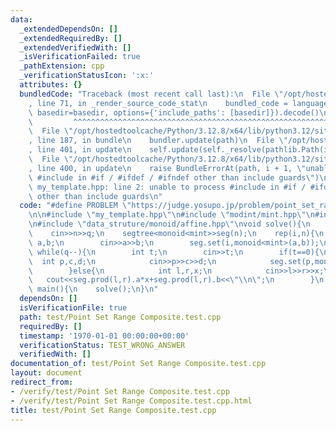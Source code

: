 ```yaml
---
data:
  _extendedDependsOn: []
  _extendedRequiredBy: []
  _extendedVerifiedWith: []
  _isVerificationFailed: true
  _pathExtension: cpp
  _verificationStatusIcon: ':x:'
  attributes: {}
  bundledCode: "Traceback (most recent call last):\n  File \"/opt/hostedtoolcache/Python/3.12.8/x64/lib/python3.12/site-packages/onlinejudge_verify/documentation/build.py\"\
    , line 71, in _render_source_code_stat\n    bundled_code = language.bundle(stat.path,\
    \ basedir=basedir, options={'include_paths': [basedir]}).decode()\n          \
    \         ^^^^^^^^^^^^^^^^^^^^^^^^^^^^^^^^^^^^^^^^^^^^^^^^^^^^^^^^^^^^^^^^^^^^^^^^^^^^^^^^^\n\
    \  File \"/opt/hostedtoolcache/Python/3.12.8/x64/lib/python3.12/site-packages/onlinejudge_verify/languages/cplusplus.py\"\
    , line 187, in bundle\n    bundler.update(path)\n  File \"/opt/hostedtoolcache/Python/3.12.8/x64/lib/python3.12/site-packages/onlinejudge_verify/languages/cplusplus_bundle.py\"\
    , line 401, in update\n    self.update(self._resolve(pathlib.Path(included), included_from=path))\n\
    \  File \"/opt/hostedtoolcache/Python/3.12.8/x64/lib/python3.12/site-packages/onlinejudge_verify/languages/cplusplus_bundle.py\"\
    , line 400, in update\n    raise BundleErrorAt(path, i + 1, \"unable to process\
    \ #include in #if / #ifdef / #ifndef other than include guards\")\nonlinejudge_verify.languages.cplusplus_bundle.BundleErrorAt:\
    \ my_template.hpp: line 2: unable to process #include in #if / #ifdef / #ifndef\
    \ other than include guards\n"
  code: "#define PROBLEM \"https://judge.yosupo.jp/problem/point_set_range_composite\"\
    \n\n#include \"my_template.hpp\"\n#include \"modint/mint.hpp\"\n#include \"data_struture/segment_trees\"\
    \n#include \"data_struture/monoid/affine.hpp\"\nvoid solve(){\n    int n,q;\n\
    \    cin>>n>>q;\n    segtree<monoid<mint>>seg(n);\n    rep(i,n){\n        mint\
    \ a,b;\n        cin>>a>>b;\n        seg.set(i,monoid<mint>(a,b));\n    }\n   \
    \ while(q--){\n        int t;\n        cin>>t;\n        if(t==0){\n          \
    \  int p,c,d;\n            cin>>p>>c>>d;\n            seg.set(p,monoid<mint>{c,d});\n\
    \        }else{\n            int l,r,x;\n            cin>>l>>r>>x;\n         \
    \   cout<<seg.prod(l,r).a*x+seg.prod(l,r).b<<\"\\n\";\n        }\n    }\n}\nint\
    \ main(){\n    solve();\n}\n"
  dependsOn: []
  isVerificationFile: true
  path: test/Point Set Range Composite.test.cpp
  requiredBy: []
  timestamp: '1970-01-01 00:00:00+00:00'
  verificationStatus: TEST_WRONG_ANSWER
  verifiedWith: []
documentation_of: test/Point Set Range Composite.test.cpp
layout: document
redirect_from:
- /verify/test/Point Set Range Composite.test.cpp
- /verify/test/Point Set Range Composite.test.cpp.html
title: test/Point Set Range Composite.test.cpp
---
```

